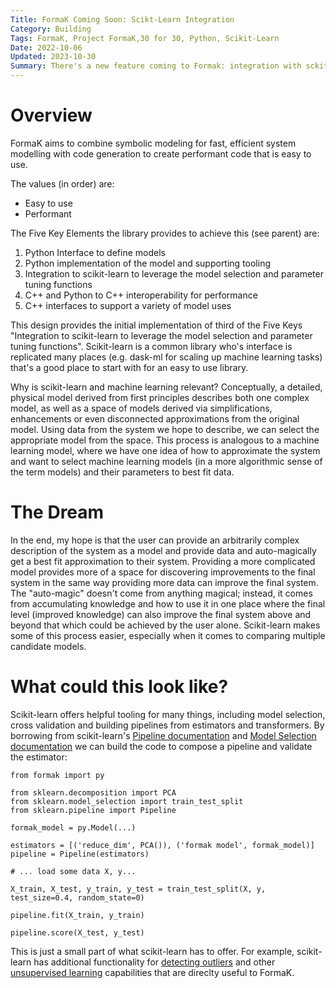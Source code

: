 ```yaml
---
Title: FormaK Coming Soon: Scikt-Learn Integration
Category: Building
Tags: FormaK, Project FormaK,30 for 30, Python, Scikit-Learn
Date: 2022-10-06
Updated: 2023-10-30
Summary: There's a new feature coming to Formak: integration with sckit-learn. This enables quickly integrating new features such as model selection, pipelines and other data tooling.
---
```


# Overview

FormaK aims to combine symbolic modeling for fast, efficient system modelling
with code generation to create performant code that is easy to use.

The values (in order) are:

- Easy to use
- Performant

The Five Key Elements the library provides to achieve this (see parent) are:

1. Python Interface to define models
2. Python implementation of the model and supporting tooling
3. Integration to scikit-learn to leverage the model selection and parameter tuning functions
4. C++ and Python to C++ interoperability for performance
5. C++ interfaces to support a variety of model uses

This design provides the initial implementation of third of the Five Keys
"Integration to scikit-learn to leverage the model selection and parameter
tuning functions". Scikit-learn is a common library who's interface is
replicated many places (e.g. dask-ml for scaling up machine learning tasks)
that's a good place to start with for an easy to use library.

Why is scikit-learn and machine learning relevant? Conceptually, a detailed,
physical model derived from first principles describes both one complex model,
as well as a space of models derived via simplifications, enhancements or even
disconnected approximations from the original model. Using data from the system
we hope to describe, we can select the appropriate model from the space. This
process is analogous to a machine learning model, where we have one idea
of how to approximate the system and want to select machine learning models (in
a more algorithmic sense of the term models) and their parameters to best fit
data.

# The Dream

In the end, my hope is that the user can provide an arbitrarily complex
description of the system as a model and provide data and auto-magically get a
best fit approximation to their system. Providing a more complicated model
provides more of a space for discovering improvements to the final system in
the same way providing more data can improve the final system. The "auto-magic"
doesn't come from anything magical; instead, it comes from accumulating
knowledge and how to use it in one place where the final level (improved
knowledge) can also improve the final system above and beyond that which could
be achieved by the user alone. Scikit-learn makes some of this process easier,
especially when it comes to comparing multiple candidate models.


# What could this look like?

Scikit-learn offers helpful tooling for many things, including model selection,
cross validation and building pipelines from estimators and transformers.
By borrowing from scikit-learn's [Pipeline
documentation](https://scikit-learn.org/stable/modules/compose.html#pipeline)
and [Model Selection
documentation](https://scikit-learn.org/stable/modules/cross_validation.html)
we can build the code to compose a pipeline and validate the estimator:

    from formak import py
    
    from sklearn.decomposition import PCA
    from sklearn.model_selection import train_test_split
    from sklearn.pipeline import Pipeline
    
    formak_model = py.Model(...)
    
    estimators = [('reduce_dim', PCA()), ('formak model', formak_model)]
    pipeline = Pipeline(estimators)
    
    # ... load some data X, y...
    
    X_train, X_test, y_train, y_test = train_test_split(X, y, test_size=0.4, random_state=0)
    
    pipeline.fit(X_train, y_train)
    
    pipeline.score(X_test, y_test)

This is just a small part of what scikit-learn has to offer. For example,
scikit-learn has additional functionality for [detecting
outliers](https://scikit-learn.org/stable/modules/outlier_detection.html) and
other [unsupervised
learning](https://scikit-learn.org/stable/unsupervised_learning.html)
capabilities that are direclty useful to FormaK.

